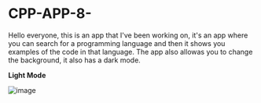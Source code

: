 # CPP-APP-8-

Hello everyone, this is an app that I've been working on, it's an app where you can search for a programming language and then it shows you examples of the code in that language.
The app also allowas you to change the background, it also has a dark mode.

<strong>Light Mode</strong>


![image](https://user-images.githubusercontent.com/117765687/204164035-43479e1c-c972-435f-91cb-08d65f509cd7.png)
